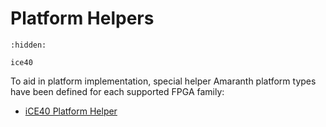 Platform Helpers
================

```{toctree}
:hidden:

ice40
```

To aid in platform implementation, special helper Amaranth platform types have been defined for each supported FPGA family:

* [iCE40 Platform Helper](ice40.md)
